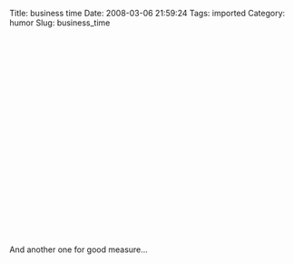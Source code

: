 Title: business time
Date: 2008-03-06 21:59:24
Tags: imported
Category: humor
Slug: business_time

<object width="425" height="355"><param name="movie" value="http://www.youtube.com/v/WGOohBytKTU"></param><param name="wmode" value="transparent"></param><embed src="http://www.youtube.com/v/WGOohBytKTU" type="application/x-shockwave-flash" wmode="transparent" width="425" height="355"></embed></object>

And another one for good measure...

<object width="425" height="355"><param name="movie" value="http://www.youtube.com/v/ZbbxA8a_M_s"></param><param name="wmode" value="transparent"></param><embed src="http://www.youtube.com/v/ZbbxA8a_M_s" type="application/x-shockwave-flash" wmode="transparent" width="425" height="355"></embed></object>
